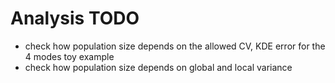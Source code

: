 Analysis TODO
=============


* check how population size depends on the allowed CV,
  KDE error for the 4 modes toy example
* check how population size depends on global and local variance
